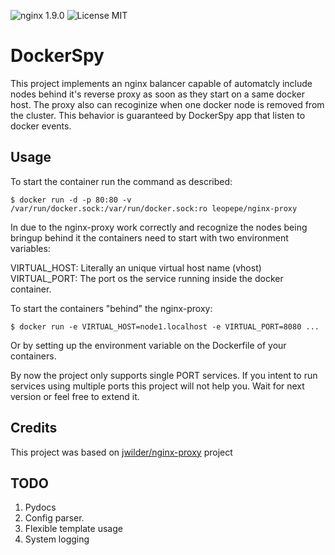![nginx 1.9.0](https://img.shields.io/badge/nginx-1.9.0-brightgreen.svg) ![License MIT](https://img.shields.io/badge/license-MIT-blue.svg)

# DockerSpy

This project implements an nginx balancer capable of automatcly include nodes behind it's reverse proxy as soon as they start on a same docker host. The proxy also can recoginize when one docker node is removed from the cluster. This behavior is guaranteed by DockerSpy app that listen to docker events.


## Usage

To start the container run the command as described:

    $ docker run -d -p 80:80 -v /var/run/docker.sock:/var/run/docker.sock:ro leopepe/nginx-proxy

In due to the nginx-proxy work correctly and recognize the nodes being bringup behind it the containers need to start with two environment variables:

VIRTUAL_HOST: Literally an unique virtual host name (vhost)
VIRTUAL_PORT: The port os the service running inside the docker container.

To start the containers "behind" the nginx-proxy:

    $ docker run -e VIRTUAL_HOST=node1.localhost -e VIRTUAL_PORT=8080 ...

Or by setting up the environment variable on the Dockerfile of your containers.

By now the project only supports single PORT services. If you intent to run services using multiple ports this project will not help you. Wait for next version or feel free to extend it. 

## Credits

This project was based on [jwilder/nginx-proxy][1] project

  [1]: https://github.com/jwilder/nginx-proxy

## TODO

1. Pydocs
2. Config parser.
3. Flexible template usage
4. System logging
